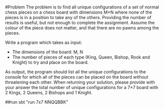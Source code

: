 #Problem
The problem is to find all unique configurations of a set of normal chess pieces on a chess board with dimensions M×N where
none of the pieces is in a position to take any of the others. Providing the number of results is useful, but not enough to
complete the assignment. Assume the colour of the piece does not matter, and that there are no pawns among the pieces. 

Write a program which takes as input: 
* The dimensions of the board: M, N 
* The number of pieces of each type (King, Queen, Bishop, Rook and Knight) to try and place on the board. 

As output, the program should list all the unique configurations to the console for which all of the pieces can 
be placed on the board without threatening each other. 
When returning your solution, please provide with your answer the total number of unique configurations for a 7×7 board
with 2 Kings, 2 Queens, 2 Bishops and 1 Knight.

##run
sbt "run 7x7 NNQQBBK"
